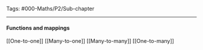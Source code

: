 Tags: #000-Maths/P2/Sub-chapter 

---
#### Functions and mappings
[[One-to-one]]
[[Many-to-one]]
[[Many-to-many]]
[[One-to-many]]